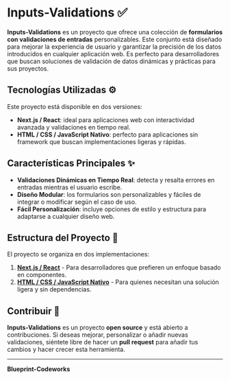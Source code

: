 # **Inputs-Validations** ✅

**Inputs-Validations** es un proyecto que ofrece una colección de **formularios con validaciones de entradas** personalizables. Este conjunto está diseñado para mejorar la experiencia de usuario y garantizar la precisión de los datos introducidos en cualquier aplicación web. Es perfecto para desarrolladores que buscan soluciones de validación de datos dinámicas y prácticas para sus proyectos.

## **Tecnologías Utilizadas** ⚙️
Este proyecto está disponible en dos versiones:
- **Next.js / React**: ideal para aplicaciones web con interactividad avanzada y validaciones en tiempo real.
- **HTML / CSS / JavaScript Nativo**: perfecto para aplicaciones sin framework que buscan implementaciones ligeras y rápidas.

## **Características Principales** ✨
- **Validaciones Dinámicas en Tiempo Real**: detecta y resalta errores en entradas mientras el usuario escribe.
- **Diseño Modular**: los formularios son personalizables y fáciles de integrar o modificar según el caso de uso.
- **Fácil Personalización**: incluye opciones de estilo y estructura para adaptarse a cualquier diseño web.

## **Estructura del Proyecto** 📂
El proyecto se organiza en dos implementaciones:
1. [**Next.js / React**](https://github.com/Blueprint-Codeworks/Inputs-Validations-1-React-Nextjs) - Para desarrolladores que prefieren un enfoque basado en componentes.
2. [**HTML / CSS / JavaScript Nativo**](https://github.com/Blueprint-Codeworks/Inputs-Validations-1-Nativo) - Para quienes necesitan una solución ligera y sin dependencias.

## **Contribuir** 🤝
**Inputs-Validations** es un proyecto **open source** y está abierto a contribuciones. Si deseas mejorar, personalizar o añadir nuevas validaciones, siéntete libre de hacer un **pull request** para añadir tus cambios y hacer crecer esta herramienta.

---

**Blueprint-Codeworks**
